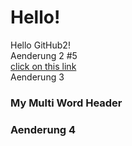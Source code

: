 # Hello!<br>
Hello GitHub2!<br>
Aenderung 2 #5  
[click on this link](#Aenderung-4)  
Aenderung 3  
### My Multi Word Header
### Aenderung 4  
